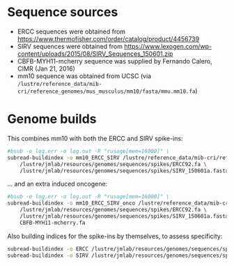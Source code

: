 # Sequence sources

- ERCC sequences were obtained from https://www.thermofisher.com/order/catalog/product/4456739
- SIRV sequences were obtained from https://www.lexogen.com/wp-content/uploads/2015/08/SIRV_Sequences_150601.zip
- CBFB-MYH11-mcherry sequence was supplied by Fernando Calero, CIMR (Jan 21, 2016)
- mm10 sequence was obtained from UCSC (via `/lustre/reference_data/mib-cri/reference_genomes/mus_musculus/mm10/fasta/mmu.mm10.fa`)

# Genome builds 

This combines mm10 with both the ERCC and SIRV spike-ins:

```sh
#bsub -e log.err -o log.out -R "rusage[mem=16000]" \
subread-buildindex -o mm10_ERCC_SIRV /lustre/reference_data/mib-cri/reference_genomes/mus_musculus/mm10/fasta/mmu.mm10.fa \
    /lustre/jmlab/resources/genomes/sequences/spikes/ERCC92.fa \
    /lustre/jmlab/resources/genomes/sequences/spikes/SIRV_150601a.fasta 
```

... and an extra induced oncogene:

```sh
#bsub -e log.err -o log.out -R "rusage[mem=16000]" \
subread-buildindex -o mm10_ERCC_SIRV_onco /lustre/reference_data/mib-cri/reference_genomes/mus_musculus/mm10/fasta/mmu.mm10.fa \
    /lustre/jmlab/resources/genomes/sequences/spikes/ERCC92.fa \
    /lustre/jmlab/resources/genomes/sequences/spikes/SIRV_150601a.fasta \
    CBFB-MYH11-mcherry.fa
```

Also building indices for the spike-ins by themselves, to assess specificity:

```sh
subread-buildindex -o ERCC /lustre/jmlab/resources/genomes/sequences/spikes/ERCC92.fa
subread-buildindex -o SIRV /lustre/jmlab/resources/genomes/sequences/spikes/SIRV_150601a.fasta 
```

